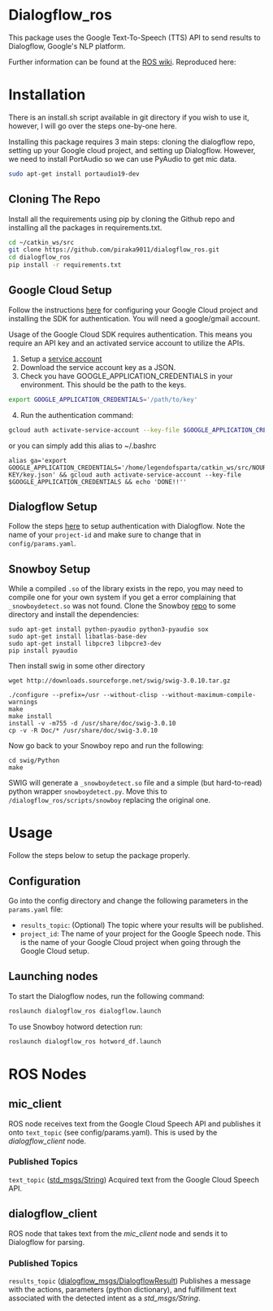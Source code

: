 # Dialogflow_ros
This package uses the Google Text-To-Speech (TTS) API to send results to Dialogflow, Google's NLP platform.

Further information can be found at the [ROS wiki](http://wiki.ros.org/dialogflow_ros). Reproduced here:

# Installation
There is an install.sh script available in git directory if you wish to use it, however, I will go over the steps one-by-one here. 

Installing this package requires 3 main steps: cloning the dialogflow repo, setting up your Google cloud project, and setting up Dialogflow. 
However, we need to install PortAudio so we can use PyAudio to get mic data.
```bash
sudo apt-get install portaudio19-dev
```

## Cloning The Repo
Install all the requirements using pip by cloning the Github repo and installing all the packages in requirements.txt.

```bash
cd ~/catkin_ws/src
git clone https://github.com/piraka9011/dialogflow_ros.git
cd dialogflow_ros
pip install -r requirements.txt
```

## Google Cloud Setup
Follow the instructions [here](https://cloud.google.com/speech/docs/quickstart) for configuring your Google Cloud project and installing the SDK for authentication. You will need a google/gmail account.

Usage of the Google Cloud SDK requires authentication. This means you require an API key and an activated service account to utilize the APIs.
 1. Setup a [service account](https://cloud.google.com/docs/authentication/getting-started)
 2. Download the service account key as a JSON.
 3. Check you have GOOGLE_APPLICATION_CREDENTIALS in your environment. This should be the path to the keys.
```bash
export GOOGLE_APPLICATION_CREDENTIALS='/path/to/key'
```
 4. Run the authentication command:
```bash
gcloud auth activate-service-account --key-file $GOOGLE_APPLICATION_CREDENTIALS
```
or you can simply add this alias to ~/.bashrc
```
alias ga='export GOOGLE_APPLICATION_CREDENTIALS='/home/legendofsparta/catkin_ws/src/NOUR-KEY/key.json' && gcloud auth activate-service-account --key-file $GOOGLE_APPLICATION_CREDENTIALS && echo 'DONE!!''
```
## Dialogflow Setup
Follow the steps [here](https://dialogflow.com/docs/reference/v2-auth-setup) to setup authentication with Dialogflow. Note the name of your `project-id` and make sure to change that in `config/params.yaml`.

## Snowboy Setup
While a compiled `.so` of the library exists in the repo, you may need to compile one for your own system if you get a error complaining that `_snowboydetect.so` was not found.
Clone the Snowboy [repo](https://github.com/Kitt-AI/snowboy) to some directory and install the dependencies: 
```
sudo apt-get install python-pyaudio python3-pyaudio sox
sudo apt-get install libatlas-base-dev
sudo apt-get install libpcre3 libpcre3-dev
pip install pyaudio
```

Then install swig in some other directory
```
wget http://downloads.sourceforge.net/swig/swig-3.0.10.tar.gz

./configure --prefix=/usr --without-clisp --without-maximum-compile-warnings
make
make install
install -v -m755 -d /usr/share/doc/swig-3.0.10
cp -v -R Doc/* /usr/share/doc/swig-3.0.10
```

Now go back to your Snowboy repo and run the following:  
```
cd swig/Python
make
```

SWIG will generate a `_snowboydetect.so` file and a simple (but hard-to-read) python wrapper `snowboydetect.py`. Move this to `/dialogflow_ros/scripts/snowboy` replacing the original one. 

# Usage
Follow the steps below to setup the package properly.

## Configuration
Go into the config directory and change the following parameters in the `params.yaml` file:

* `results_topic`: (Optional) The topic where your results will be published.
* `project_id`: The name of your project for the Google Speech node. This is the name of your Google Cloud project when going through the Google Cloud setup.

## Launching nodes
To start the Dialogflow nodes, run the following command:
```bash
roslaunch dialogflow_ros dialogflow.launch
```
To use Snowboy hotword detection run:
```bash
roslaunch dialogflow_ros hotword_df.launch
```

# ROS Nodes

## mic_client
ROS node receives text from the Google Cloud Speech API and publishes it onto `text_topic` (see config/params.yaml). This is used by the _dialogflow\_client_ node.

### Published Topics
`text_topic` ([std_msgs/String](http://docs.ros.org/api/std_msgs/html/msg/String.html))
Acquired text from the Google Cloud Speech API.

## dialogflow_client
ROS node that takes text from the _mic\_client_ node and sends it to Dialogflow for parsing.

### Published Topics
`results_topic` ([dialogflow_msgs/DialogflowResult](http://docs.ros.org/api/dialogflow_msgs/html/msg/DialogflowResult.html))
Publishes a message with the actions, parameters (python dictionary), and fulfillment text associated with the detected intent as a _std\_msgs/String_.

